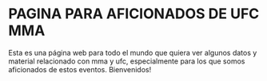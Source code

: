 # PAGINA PARA AFICIONADOS DE UFC MMA
Esta es una página web para todo el mundo que quiera ver algunos datos y material relacionado con mma y ufc, especialmente para los que somos aficionados de estos eventos. Bienvenidos!

